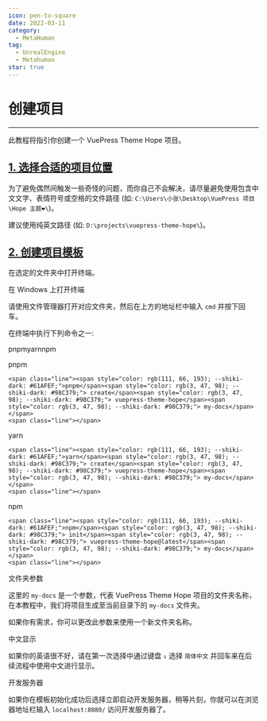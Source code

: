 ```yaml
---
icon: pen-to-square
date: 2022-03-11
category:
  - MetaHuman
tag:
  - UnrealEngine
  - Metahuman
star: true
---
```


# **创建项目**
---
此教程将指引你创建一个 VuePress Theme Hope 项目。

## [1\. 选择合适的项目位置](https://jeffreytsai1004.github.io/posts/WebSiteDeploy/Vuepress/0003.html#_1-选择合适的项目位置)

为了避免偶然间触发一些奇怪的问题，而你自己不会解决，请尽量避免使用包含中文文字、表情符号或空格的文件路径 (如: `C:\Users\小张\Desktop\VuePress 项目\Hope 主题❤️\`)。

建议使用纯英文路径 (如: `D:\projects\vuepress-theme-hope\`)。

## [2\. 创建项目模板](https://jeffreytsai1004.github.io/posts/WebSiteDeploy/Vuepress/0003.html#_2-创建项目模板)

在选定的文件夹中打开终端。

在 Windows 上打开终端

请使用文件管理器打开对应文件夹，然后在上方的地址栏中输入 `cmd` 并按下回车。

在终端中执行下列命令之一:

pnpmyarnnpm

pnpm

```
<span class="line"><span style="color: rgb(111, 66, 193); --shiki-dark: #61AFEF;">pnpm</span><span style="color: rgb(3, 47, 98); --shiki-dark: #98C379;"> create</span><span style="color: rgb(3, 47, 98); --shiki-dark: #98C379;"> vuepress-theme-hope</span><span style="color: rgb(3, 47, 98); --shiki-dark: #98C379;"> my-docs</span></span>
<span class="line"></span>
```

yarn

```
<span class="line"><span style="color: rgb(111, 66, 193); --shiki-dark: #61AFEF;">yarn</span><span style="color: rgb(3, 47, 98); --shiki-dark: #98C379;"> create</span><span style="color: rgb(3, 47, 98); --shiki-dark: #98C379;"> vuepress-theme-hope</span><span style="color: rgb(3, 47, 98); --shiki-dark: #98C379;"> my-docs</span></span>
<span class="line"></span>
```

npm

```
<span class="line"><span style="color: rgb(111, 66, 193); --shiki-dark: #61AFEF;">npm</span><span style="color: rgb(3, 47, 98); --shiki-dark: #98C379;"> init</span><span style="color: rgb(3, 47, 98); --shiki-dark: #98C379;"> vuepress-theme-hope@latest</span><span style="color: rgb(3, 47, 98); --shiki-dark: #98C379;"> my-docs</span></span>
<span class="line"></span>
```

文件夹参数

这里的 `my-docs` 是一个参数，代表 VuePress Theme Hope 项目的文件夹名称，在本教程中，我们将项目生成至当前目录下的 `my-docs` 文件夹。

如果你有需求，你可以更改此参数来使用一个新文件夹名称。

中文显示

如果你的英语很不好，请在第一次选择中通过键盘 `↓` 选择 `简体中文` 并回车来在后续流程中使用中文进行显示。

开发服务器

如果你在模板初始化成功后选择立即启动开发服务器，稍等片刻，你就可以在浏览器地址栏输入 `localhost:8080/` 访问开发服务器了。